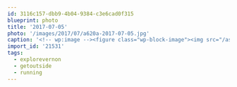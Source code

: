 ```yaml
---
id: 3116c157-dbb9-4b04-9384-c3e6cad0f315
blueprint: photo
title: '2017-07-05'
photo: '/images/2017/07/a620a-2017-07-05.jpg'
caption: '<!-- wp:image --><figure class="wp-block-image"><img src="/assets/images/2017/07/a620a-2017-07-05.jpg" /></figure><!-- /wp:image --><!-- wp:paragraph --><p>No waves. No sounds. Just footsteps. #running #getoutside #explorevernon</p><!-- /wp:paragraph -->'
import_id: '21531'
tags:
  - explorevernon
  - getoutside
  - running
---
```


